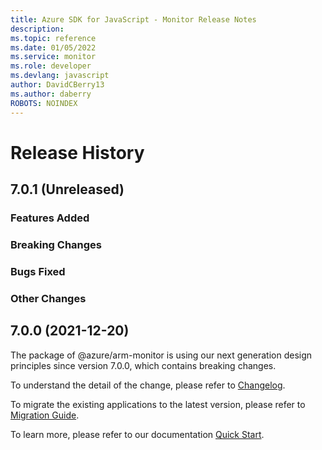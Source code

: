 ```yaml
---
title: Azure SDK for JavaScript - Monitor Release Notes
description: 
ms.topic: reference
ms.date: 01/05/2022
ms.service: monitor
ms.role: developer
ms.devlang: javascript
author: DavidCBerry13
ms.author: daberry
ROBOTS: NOINDEX
---
```

# Release History

## 7.0.1 (Unreleased)

### Features Added

### Breaking Changes

### Bugs Fixed

### Other Changes

## 7.0.0 (2021-12-20)

The package of @azure/arm-monitor is using our next generation design principles since version 7.0.0, which contains breaking changes.

To understand the detail of the change, please refer to [Changelog](https://aka.ms/js-track2-changelog).

To migrate the existing applications to the latest version, please refer to [Migration Guide](https://aka.ms/js-track2-migration-guide).

To learn more, please refer to our documentation [Quick Start](https://aka.ms/js-track2-quickstart).

